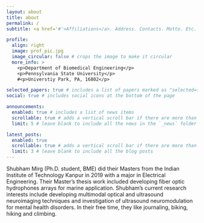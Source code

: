 ```yaml
---
layout: about
title: about
permalink: /
subtitle: <a href='#'>Affiliations</a>. Address. Contacts. Motto. Etc.

profile:
  align: right
  image: prof_pic.jpg
  image_circular: false # crops the image to make it circular
  more_info: >
    <p>Department of Biomedical Engineering</p>
    <p>Pennsylvania State University</p>
    #<p>Universtiy Park, PA, 16802</p>

selected_papers: true # includes a list of papers marked as "selected={true}"
social: true # includes social icons at the bottom of the page

announcements:
  enabled: true # includes a list of news items
  scrollable: true # adds a vertical scroll bar if there are more than 3 news items
  limit: 5 # leave blank to include all the news in the `_news` folder

latest_posts:
  enabled: true
  scrollable: true # adds a vertical scroll bar if there are more than 3 new posts items
  limit: 3 # leave blank to include all the blog posts
---
```


Shubham Mirg (Ph.D. student, BME) did their Masters from the Indian Institute of Technology Kanpur in 2019 with a major in Electrical Engineering. Their Master’s thesis work included developing fiber optic hydrophones arrays for marine application. Shubham’s current research interests include developing multimodal optical and ultrasound neuroimaging techniques and investigation of ultrasound neuromodulation for mental health disorders. In their free time, they like journaling, biking, hiking and climbing. 


